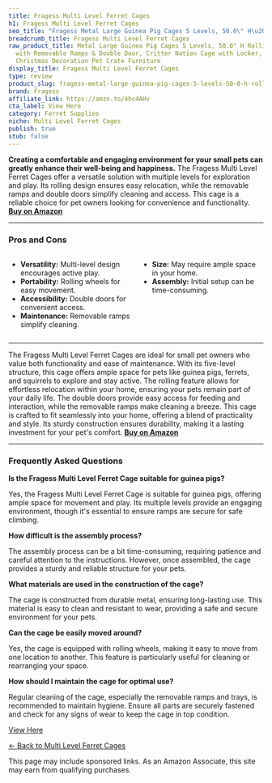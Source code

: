 ```yaml
---
title: Fragess Multi Level Ferret Cages
h1: Fragess Multi Level Ferret Cages
seo_title: "Fragess Metal Large Guinea Pig Cages 5 Levels, 50.0\" H\u2026"
breadcrumb_title: Fragess Multi Level Ferret Cages
raw_product_title: Metal Large Guinea Pig Cages 5 Levels, 50.0" H Rolling Ferret Cage
  with Removable Ramps & Double Door, Critter Nation Cage with Locker, Squirrel Cage
  Christmas Decoration Pet Crate Furniture
display_title: Fragess Multi Level Ferret Cages
type: review
product_slug: fragess-metal-large-guinea-pig-cages-5-levels-50-0-h-rolling-ferret-cag-8252932a
brand: Fragess
affiliate_link: https://amzn.to/4hc4AHv
cta_label: View Here
category: Ferret Supplies
niche: Multi Level Ferret Cages
publish: true
stub: false
---
```


<div id="intro" class="full-width">
  <p><strong>Creating a comfortable and engaging environment for your small pets can greatly enhance their well-being and happiness.</strong> The Fragess Multi Level Ferret Cages offer a versatile solution with multiple levels for exploration and play. Its rolling design ensures easy relocation, while the removable ramps and double doors simplify cleaning and access. This cage is a reliable choice for pet owners looking for convenience and functionality. <a href="https://amzn.to/4hc4AHv" rel="nofollow sponsored noopener" target="_blank"><strong>Buy on Amazon</strong></a></p>
</div>

<hr />
<h3 id="pros-cons">Pros and Cons</h3>
<div class="pc-grid" style="display:grid;grid-template-columns:1fr 1fr;gap:16px;">
  <ul>
    <li><strong>Versatility:</strong> Multi-level design encourages active play.</li>
    <li><strong>Portability:</strong> Rolling wheels for easy movement.</li>
    <li><strong>Accessibility:</strong> Double doors for convenient access.</li>
    <li><strong>Maintenance:</strong> Removable ramps simplify cleaning.</li>
  </ul>
  <ul>
    <li><strong>Size:</strong> May require ample space in your home.</li>
    <li><strong>Assembly:</strong> Initial setup can be time-consuming.</li>
  </ul>
</div>
<hr />

<div class="full-width">
  <p>The Fragess Multi Level Ferret Cages are ideal for small pet owners who value both functionality and ease of maintenance. With its five-level structure, this cage offers ample space for pets like guinea pigs, ferrets, and squirrels to explore and stay active. The rolling feature allows for effortless relocation within your home, ensuring your pets remain part of your daily life. The double doors provide easy access for feeding and interaction, while the removable ramps make cleaning a breeze. This cage is crafted to fit seamlessly into your home, offering a blend of practicality and style. Its sturdy construction ensures durability, making it a lasting investment for your pet's comfort. <a href="https://amzn.to/4hc4AHv" rel="nofollow sponsored noopener" target="_blank"><strong>Buy on Amazon</strong></a></p>
</div>

<hr />
<h3 id="faqs">Frequently Asked Questions</h3>

<p><strong>Is the Fragess Multi Level Ferret Cage suitable for guinea pigs?</strong></p>
<p>Yes, the Fragess Multi Level Ferret Cage is suitable for guinea pigs, offering ample space for movement and play. Its multiple levels provide an engaging environment, though it's essential to ensure ramps are secure for safe climbing.</p>

<p><strong>How difficult is the assembly process?</strong></p>
<p>The assembly process can be a bit time-consuming, requiring patience and careful attention to the instructions. However, once assembled, the cage provides a sturdy and reliable structure for your pets.</p>

<p><strong>What materials are used in the construction of the cage?</strong></p>
<p>The cage is constructed from durable metal, ensuring long-lasting use. This material is easy to clean and resistant to wear, providing a safe and secure environment for your pets.</p>

<p><strong>Can the cage be easily moved around?</strong></p>
<p>Yes, the cage is equipped with rolling wheels, making it easy to move from one location to another. This feature is particularly useful for cleaning or rearranging your space.</p>

<p><strong>How should I maintain the cage for optimal use?</strong></p>
<p>Regular cleaning of the cage, especially the removable ramps and trays, is recommended to maintain hygiene. Ensure all parts are securely fastened and check for any signs of wear to keep the cage in top condition.</p>
<p><a class="btn" href="https://amzn.to/4hc4AHv" target="_blank" rel="nofollow sponsored noopener">View Here</a></p>
<p><a href="/roundups/ferret-supplies/multi-level-ferret-cages/">← Back to Multi Level Ferret Cages</a></p>
<aside class="disclosure">This page may include sponsored links. As an Amazon Associate, this site may earn from qualifying purchases.</aside>
